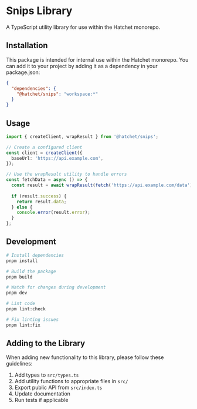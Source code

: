 # Snips Library

A TypeScript utility library for use within the Hatchet monorepo.

## Installation

This package is intended for internal use within the Hatchet monorepo. You can add it to your project by adding it as a dependency in your package.json:

```json
{
  "dependencies": {
    "@hatchet/snips": "workspace:*"
  }
}
```

## Usage

```typescript
import { createClient, wrapResult } from '@hatchet/snips';

// Create a configured client
const client = createClient({
  baseUrl: 'https://api.example.com',
});

// Use the wrapResult utility to handle errors
const fetchData = async () => {
  const result = await wrapResult(fetch('https://api.example.com/data'));
  
  if (result.success) {
    return result.data;
  } else {
    console.error(result.error);
  }
};
```

## Development

```bash
# Install dependencies
pnpm install

# Build the package
pnpm build

# Watch for changes during development
pnpm dev

# Lint code
pnpm lint:check

# Fix linting issues
pnpm lint:fix
```

## Adding to the Library

When adding new functionality to this library, please follow these guidelines:

1. Add types to `src/types.ts`
2. Add utility functions to appropriate files in `src/`
3. Export public API from `src/index.ts`
4. Update documentation
5. Run tests if applicable 